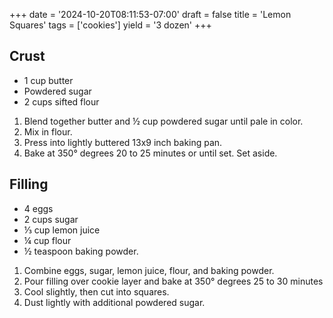 +++
date = '2024-10-20T08:11:53-07:00'
draft = false
title = 'Lemon Squares'
tags = ['cookies']
yield = '3 dozen'
+++

## Crust

* 1 cup butter
* Powdered sugar
* 2 cups sifted flour

1. Blend together butter and ½ cup powdered sugar until pale in color.
2. Mix in flour.
3. Press into lightly buttered 13x9 inch baking pan.
4. Bake at 350° degrees 20 to 25 minutes or until set. Set aside.

## Filling
* 4 eggs
* 2 cups sugar
* ⅓ cup lemon juice
* ¼ cup flour
* ½ teaspoon baking powder.

1. Combine eggs, sugar, lemon juice, flour, and baking powder.
2. Pour filling over cookie layer and bake at 350° degrees 25 to 30 minutes
3. Cool slightly, then cut into squares.
4. Dust lightly with additional powdered sugar.
